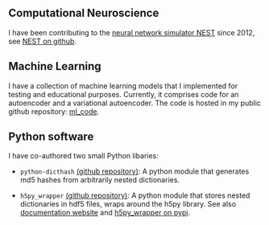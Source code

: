 ## Computational Neuroscience

I have been contributing to the [neural network simulator NEST](https://www.nest-simulator.org) since 2012, see [NEST on github](https://github.com/nest/nest-simulator).

## Machine Learning

I have a collection of machine learning models that I implemented for testing and educational purposes. Currently, it comprises code for an autoencoder and a variational autoencoder. The code is hosted in my public github repository: [ml_code](https://github.com/mschmidt87/ml_code).

## Python software

I have co-authored two small Python libaries:
- `python-dicthash` [(github repository)](https://github.com/INM-6/python-dicthash): A python module that generates md5 hashes from arbitrarily nested dictionaries.

- `h5py_wrapper` [(github repository)](https://github.com/INM-6/h5py_wrapper): A python module that stores nested dictionaries in hdf5 files, wraps around the h5py library. See also [documentation website](http://h5py-wrapper.readthedocs.io/en/latest/) and [h5py_wrapper on pypi](https://pypi.python.org/pypi/h5py-wrapper/1.0.1).



